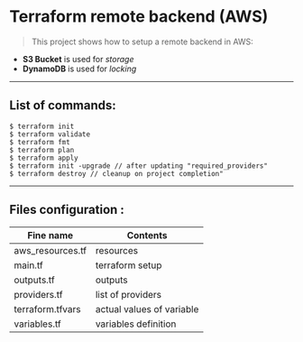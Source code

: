 # Terraform remote backend (AWS) 

> This project shows how to setup a remote backend in AWS:


- **S3 Bucket** is used for *storage*
- **DynamoDB** is used for *locking*
***
## List of commands:

```
$ terraform init
$ terraform validate
$ terraform fmt
$ terraform plan
$ terraform apply
$ terraform init -upgrade // after updating "required_providers"
$ terraform destroy // cleanup on project completion"
```
***
## Files configuration : 

| Fine name | Contents |
| ------------ | ------------- |
| aws_resources.tf | resources |
| main.tf | terraform setup |
| outputs.tf | outputs |
| providers.tf | list of providers |
| terraform.tfvars | actual values of variable |
| variables.tf | variables definition |
